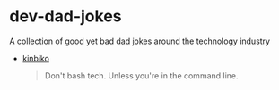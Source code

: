 # dev-dad-jokes
A collection of good yet bad dad jokes around the technology industry

- [kinbiko](https://github.com/kinbiko)
    > Don't bash tech. Unless you're in the command line.
